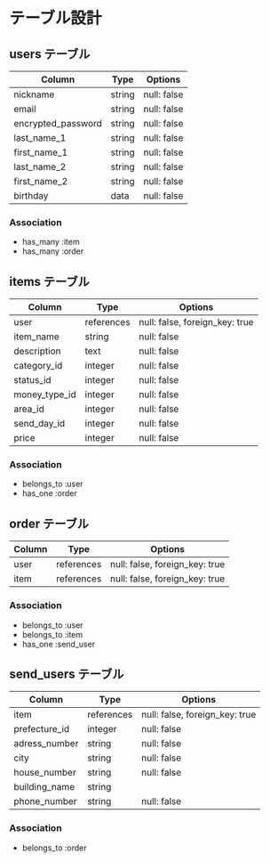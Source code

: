 # テーブル設計

## users テーブル

| Column              | Type    | Options     |
| ---------           | ------  | ----------- |
| nickname            | string  | null: false |
| email               | string  | null: false |
| encrypted_password  | string  | null: false |
| last_name_1         | string  | null: false |
| first_name_1        | string  | null: false |
| last_name_2         | string  | null: false |
| first_name_2        | string  | null: false |
| birthday            | data    | null: false |


### Association

- has_many :item
- has_many :order

## items テーブル

| Column       | Type         | Options                        |
| ------       | ------       | -----------                    |
| user         | references   | null: false, foreign_key: true |
| item_name    | string       | null: false                    |
| description  | text         | null: false                    |
| category_id  | integer      | null: false                    |
| status_id    | integer      | null: false                    |
| money_type_id| integer      | null: false                    |
| area_id      | integer      | null: false                    |
| send_day_id  | integer      | null: false                    |
| price        | integer      | null: false                    |

### Association

- belongs_to :user
- has_one :order

## order テーブル

| Column      | Type       | Options                        |
| ------      | ---------- | ------------------------------ |
| user        | references | null: false, foreign_key: true |
| item        | references | null: false, foreign_key: true |


### Association

- belongs_to :user
- belongs_to :item
- has_one :send_user

## send_users テーブル

| Column            | Type       | Options                        |
| ------            | ------     | -----------                    |
| item              | references | null: false, foreign_key: true |
| prefecture_id     | integer    | null: false                    |
| adress_number     | string     | null: false                    |
| city              | string     | null: false                    |
| house_number      | string     | null: false                    |
| building_name     | string     |                                |
| phone_number      | string     | null: false                    |


### Association

- belongs_to :order